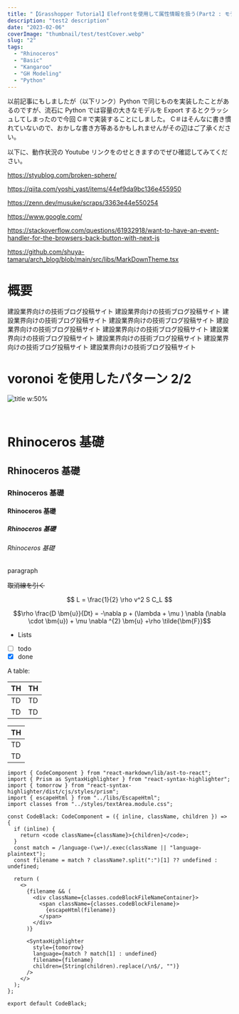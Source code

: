 ```yaml
---
title: "【Grasshopper Tutorial】Elefrontを使用して属性情報を扱う(Part2 : モデルから属性情報の取得 / 単品図作成）"
description: "test2 description"
date: "2023-02-06"
coverImage: "thumbnail/test/testCover.webp"
slug: "2"
tags:
  - "Rhinoceros"
  - "Basic"
  - "Kangaroo"
  - "GH Modeling"
  - "Python"
---
```


以前記事にもしましたが（以下リンク）Python で同じものを実装したことがあるのですが、流石に Python では容量の大きなモデルを Export するとクラッシュしてしまったので今回 C＃で実装することにしました。
C＃はそんなに書き慣れていないので、おかしな書き方等あるかもしれませんがその辺はご了承ください。

以下に、動作状況の Youtube リンクをのせときますのでぜひ確認してみてください。

https://styublog.com/broken-sphere/

https://qiita.com/yoshi_yast/items/44ef9da9bc136e455950

https://zenn.dev/musuke/scraps/3363e44e550254

https://www.google.com/

https://stackoverflow.com/questions/61932918/want-to-have-an-event-handler-for-the-browsers-back-button-with-next-js

https://github.com/shuya-tamaru/arch_blog/blob/main/src/libs/MarkDownTheme.tsx

# 概要

建設業界向けの技術ブログ投稿サイト
建設業界向けの技術ブログ投稿サイト
建設業界向けの技術ブログ投稿サイト
建設業界向けの技術ブログ投稿サイト
建設業界向けの技術ブログ投稿サイト
建設業界向けの技術ブログ投稿サイト
建設業界向けの技術ブログ投稿サイト
建設業界向けの技術ブログ投稿サイト
建設業界向けの技術ブログ投稿サイト
建設業界向けの技術ブログ投稿サイト

# voronoi を使用したパターン 2/2

![title w:50%](https://cdn.searchenginejournal.com/wp-content/uploads/2022/06/image-search-1600-x-840-px-62c6dc4ff1eee-sej.png)

```twitter:1591459151380901888

```

```youtube:MrLFSSLh8BI

```

# Rhinoceros 基礎

## Rhinoceros 基礎

### Rhinoceros 基礎

#### Rhinoceros 基礎

##### Rhinoceros 基礎

###### Rhinoceros 基礎

paragraph

~~取消線を引く~~

$$
L = \frac{1}{2} \rho v^2 S C_L
$$

$$\rho \frac{D \bm{u}}{Dt} = -\nabla p + (\lambda + \mu ) \nabla (\nabla \cdot \bm{u}) + \mu \nabla ^{2} \bm{u} +\rho \tilde{\bm{F}}$$

- Lists
- [ ] todo
- [x] done

A table:

| TH  | TH  |
| --- | --- |
| TD  | TD  |
| TD  | TD  |

| TH  |
| --- |
| TD  |
| TD  |

```js:index.tsx
import { CodeComponent } from "react-markdown/lib/ast-to-react";
import { Prism as SyntaxHighlighter } from "react-syntax-highlighter";
import { tomorrow } from "react-syntax-highlighter/dist/cjs/styles/prism";
import { escapeHtml } from "../libs/EscapeHtml";
import classes from "../styles/textArea.module.css";

const CodeBlack: CodeComponent = ({ inline, className, children }) => {
  if (inline) {
    return <code className={className}>{children}</code>;
  }
  const match = /language-(\w+)/.exec(className || "language-plaintext");
  const filename = match ? className?.split(":")[1] ?? undefined : undefined;

  return (
    <>
      {filename && (
        <div className={classes.codeBlockFileNameContainer}>
          <span className={classes.codeBlockFilename}>
            {escapeHtml(filename)}
          </span>
        </div>
      )}

      <SyntaxHighlighter
        style={tomorrow}
        language={match ? match[1] : undefined}
        filename={filename}
        children={String(children).replace(/\n$/, "")}
      />
    </>
  );
};

export default CodeBlack;

```
